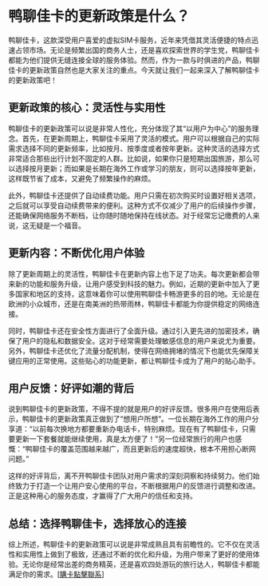 # 鸭聊佳卡的更新政策是什么？

鸭聊佳卡，这款深受用户喜爱的虚拟SIM卡服务，近年来凭借其灵活便捷的特点迅速占领市场。无论是频繁出国的商务人士，还是喜欢探索世界的学生党，鸭聊佳卡都能为他们提供无缝连接全球的服务体验。然而，作为一款与时俱进的产品，鸭聊佳卡的更新政策自然也是大家关注的重点。今天就让我们一起来深入了解鸭聊佳卡的更新政策吧！

## 更新政策的核心：灵活性与实用性

鸭聊佳卡的更新政策可以说是非常人性化，充分体现了其“以用户为中心”的服务理念。首先，在更新周期上，鸭聊佳卡采用了灵活的模式。用户可以根据自己的实际需求选择不同的更新频率，比如按月、按季度或者按年更新。这种灵活的选择方式非常适合那些出行计划不固定的人群。比如说，如果你只是短期出国旅游，那么可以选择按月更新；而如果是长期在海外工作或学习的朋友，则可以选择按年更新，这样既节省了成本，又避免了频繁操作的麻烦。

此外，鸭聊佳卡还提供了自动续费功能。用户只需在初次购买时设置好相关选项，之后就可以享受自动续费带来的便利。这种方式不仅减少了用户的后续操作步骤，还能确保网络服务不断档，让你随时随地保持在线状态。对于经常忘记缴费的人来说，这无疑是一个福音。

## 更新内容：不断优化用户体验

除了更新周期上的灵活性，鸭聊佳卡在更新内容上也下足了功夫。每次更新都会带来新的功能和服务升级，让用户感受到科技的魅力。例如，近期的更新中加入了更多国家和地区的支持，这意味着你可以使用鸭聊佳卡畅游更多的目的地。无论是在欧洲的小众城市，还是在南美洲的热带雨林，鸭聊佳卡都能为你提供稳定的网络连接。

同时，鸭聊佳卡还在安全性方面进行了全面升级。通过引入更先进的加密技术，确保了用户的隐私和数据安全。这对于经常需要处理敏感信息的用户来说尤为重要。另外，鸭聊佳卡还优化了流量分配机制，使得在网络拥堵的情况下也能优先保障关键应用的正常使用。这些贴心的功能更新，都让鸭聊佳卡成为了用户的贴心助手。

## 用户反馈：好评如潮的背后

说到鸭聊佳卡的更新政策，不得不提的就是用户的好评反馈。很多用户在使用后表示，鸭聊佳卡的更新政策真正做到了“想用户所想”。一位长期在海外工作的用户分享道：“以前每次换地方都要重新办电话卡，特别麻烦。现在有了鸭聊佳卡，只需要更新一下套餐就能继续使用，真是太方便了！”另一位经常旅行的用户也感慨：“鸭聊佳卡的覆盖范围越来越广，而且更新后的速度超快，根本不用担心断网问题。”

这样的好评背后，离不开鸭聊佳卡团队对用户需求的深刻洞察和持续努力。他们始终致力于打造一个让用户安心使用的平台，不断根据用户的反馈进行调整和改进。正是这种用心的服务态度，才赢得了广大用户的信任和支持。

## 总结：选择鸭聊佳卡，选择放心的连接

综上所述，鸭聊佳卡的更新政策可以说是非常成熟且具有前瞻性的。它不仅在灵活性和实用性上做到了极致，还通过不断的优化和升级，为用户带来了更好的使用体验。无论你是经常出差的商务精英，还是喜欢四处游玩的旅行达人，鸭聊佳卡都能满足你的需求。[[購卡點擊聯系](https://t.me/s/esim1088)]